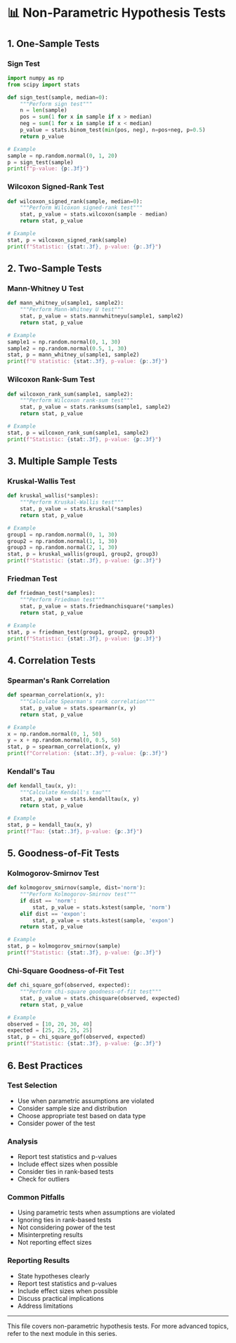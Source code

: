 # 📊 Non-Parametric Hypothesis Tests

## 1. One-Sample Tests

### Sign Test

```python
import numpy as np
from scipy import stats

def sign_test(sample, median=0):
    """Perform sign test"""
    n = len(sample)
    pos = sum(1 for x in sample if x > median)
    neg = sum(1 for x in sample if x < median)
    p_value = stats.binom_test(min(pos, neg), n=pos+neg, p=0.5)
    return p_value

# Example
sample = np.random.normal(0, 1, 20)
p = sign_test(sample)
print(f"p-value: {p:.3f}")
```

### Wilcoxon Signed-Rank Test

```python
def wilcoxon_signed_rank(sample, median=0):
    """Perform Wilcoxon signed-rank test"""
    stat, p_value = stats.wilcoxon(sample - median)
    return stat, p_value

# Example
stat, p = wilcoxon_signed_rank(sample)
print(f"Statistic: {stat:.3f}, p-value: {p:.3f}")
```

## 2. Two-Sample Tests

### Mann-Whitney U Test

```python
def mann_whitney_u(sample1, sample2):
    """Perform Mann-Whitney U test"""
    stat, p_value = stats.mannwhitneyu(sample1, sample2)
    return stat, p_value

# Example
sample1 = np.random.normal(0, 1, 30)
sample2 = np.random.normal(0.5, 1, 30)
stat, p = mann_whitney_u(sample1, sample2)
print(f"U statistic: {stat:.3f}, p-value: {p:.3f}")
```

### Wilcoxon Rank-Sum Test

```python
def wilcoxon_rank_sum(sample1, sample2):
    """Perform Wilcoxon rank-sum test"""
    stat, p_value = stats.ranksums(sample1, sample2)
    return stat, p_value

# Example
stat, p = wilcoxon_rank_sum(sample1, sample2)
print(f"Statistic: {stat:.3f}, p-value: {p:.3f}")
```

## 3. Multiple Sample Tests

### Kruskal-Wallis Test

```python
def kruskal_wallis(*samples):
    """Perform Kruskal-Wallis test"""
    stat, p_value = stats.kruskal(*samples)
    return stat, p_value

# Example
group1 = np.random.normal(0, 1, 30)
group2 = np.random.normal(1, 1, 30)
group3 = np.random.normal(2, 1, 30)
stat, p = kruskal_wallis(group1, group2, group3)
print(f"Statistic: {stat:.3f}, p-value: {p:.3f}")
```

### Friedman Test

```python
def friedman_test(*samples):
    """Perform Friedman test"""
    stat, p_value = stats.friedmanchisquare(*samples)
    return stat, p_value

# Example
stat, p = friedman_test(group1, group2, group3)
print(f"Statistic: {stat:.3f}, p-value: {p:.3f}")
```

## 4. Correlation Tests

### Spearman's Rank Correlation

```python
def spearman_correlation(x, y):
    """Calculate Spearman's rank correlation"""
    stat, p_value = stats.spearmanr(x, y)
    return stat, p_value

# Example
x = np.random.normal(0, 1, 50)
y = x + np.random.normal(0, 0.5, 50)
stat, p = spearman_correlation(x, y)
print(f"Correlation: {stat:.3f}, p-value: {p:.3f}")
```

### Kendall's Tau

```python
def kendall_tau(x, y):
    """Calculate Kendall's tau"""
    stat, p_value = stats.kendalltau(x, y)
    return stat, p_value

# Example
stat, p = kendall_tau(x, y)
print(f"Tau: {stat:.3f}, p-value: {p:.3f}")
```

## 5. Goodness-of-Fit Tests

### Kolmogorov-Smirnov Test

```python
def kolmogorov_smirnov(sample, dist='norm'):
    """Perform Kolmogorov-Smirnov test"""
    if dist == 'norm':
        stat, p_value = stats.kstest(sample, 'norm')
    elif dist == 'expon':
        stat, p_value = stats.kstest(sample, 'expon')
    return stat, p_value

# Example
stat, p = kolmogorov_smirnov(sample)
print(f"Statistic: {stat:.3f}, p-value: {p:.3f}")
```

### Chi-Square Goodness-of-Fit Test

```python
def chi_square_gof(observed, expected):
    """Perform chi-square goodness-of-fit test"""
    stat, p_value = stats.chisquare(observed, expected)
    return stat, p_value

# Example
observed = [10, 20, 30, 40]
expected = [25, 25, 25, 25]
stat, p = chi_square_gof(observed, expected)
print(f"Statistic: {stat:.3f}, p-value: {p:.3f}")
```

## 6. Best Practices

### Test Selection

- Use when parametric assumptions are violated
- Consider sample size and distribution
- Choose appropriate test based on data type
- Consider power of the test

### Analysis

- Report test statistics and p-values
- Include effect sizes when possible
- Consider ties in rank-based tests
- Check for outliers

### Common Pitfalls

- Using parametric tests when assumptions are violated
- Ignoring ties in rank-based tests
- Not considering power of the test
- Misinterpreting results
- Not reporting effect sizes

### Reporting Results

- State hypotheses clearly
- Report test statistics and p-values
- Include effect sizes when possible
- Discuss practical implications
- Address limitations

---

This file covers non-parametric hypothesis tests. For more advanced topics, refer to the next module in this series.
